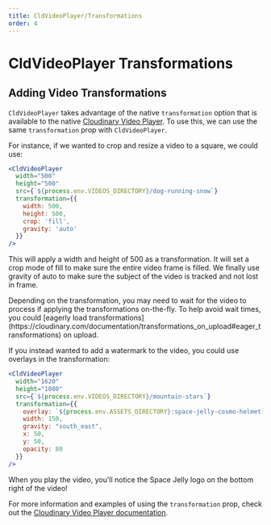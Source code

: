 ```yaml
---
title: CldVideoPlayer/Transformations
order: 4
---
```


<script>
    import Callout from '$lib/components/Callout.svelte'
    import ImageGrid from '$lib/components/ImageGrid.svelte'
    import Video from '$lib/components/Video.svelte'
    import { CldVideoPlayer } from 'svelte-cloudinary'

</script>
# CldVideoPlayer Transformations

## Adding Video Transformations

`CldVideoPlayer` takes advantage of the native `transformation` option that is available to the native [Cloudinary Video Player](https://cloudinary.com/documentation/video_manipulation_and_delivery). To use this, we can use the same `transformation` prop with `CldVideoPlayer`.

For instance, if we wanted to crop and resize a video to a square, we could use:

```jsx
<CldVideoPlayer
  width="500"
  height="500"
  src={`${process.env.VIDEOS_DIRECTORY}/dog-running-snow`}
  transformation={{
    width: 500,
    height: 500,
    crop: 'fill',
    gravity: 'auto'
  }}
/>
```

This will apply a width and height of 500 as a transformation. It will set a crop mode of fill to make sure the entire video frame is filled. We finally use gravity of auto to make sure the subject of the video is tracked and not lost in frame.

<div style="max-width: 500; margin: 0 auto" class="not-prose">
  <CldVideoPlayer
    width="500"
    height="500"
    src={`videos/dog-running-snow`}
    transformation={{
      width: 500,
      height: 500,
      crop: 'fill',
      gravity: 'auto'
    }}
  />
</div>

<Callout emoji={false}>
  Depending on the transformation, you may need to wait for the video to process if applying the transformations on-the-fly. To help avoid wait times, you could [eagerly load transformations](https://cloudinary.com/documentation/transformations_on_upload#eager_transformations) on upload.
</Callout>

If you instead wanted to add a watermark to the video, you could use overlays in the transformation:

```jsx
<CldVideoPlayer
  width="1620"
  height="1080"
  src={`${process.env.VIDEOS_DIRECTORY}/mountain-stars`}
  transformation={{
    overlay: `${process.env.ASSETS_DIRECTORY}:space-jelly-cosmo-helmet`,
    width: 150,
    gravity: "south_east",
    x: 50,
    y: 50,
    opacity: 80
  }}
/>
```

When you play the video, you'll notice the Space Jelly logo on the bottom right of the video!
<div class="not-prose">
<CldVideoPlayer
  width="1620"
  height="1080"
  src={`videos/mountain-stars`}
  transformation={{
    overlay: `assets:space-jelly-cosmo-helmet`,
    width: 150,
    gravity: "south_east",
    x: 50,
    y: 50,
    opacity: 80
  }}
/>
</div>

For more information and examples of using the `transformation` prop, check out the [Cloudinary Video Player documentation](https://cloudinary.com/documentation/video_manipulation_and_delivery).

